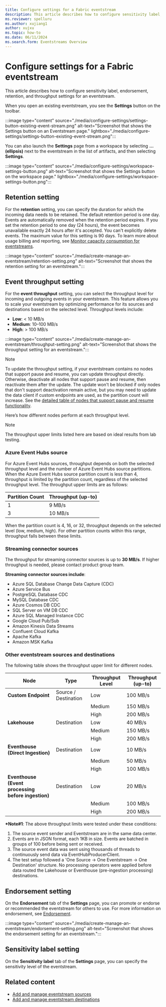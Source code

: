 ```yaml
---
title: Configure settings for a Fabric eventstream
description: This article describes how to configure sensitivity label, endorsement, retention, and throughput settings for an eventstream. 
ms.reviewer: spelluru
ms.author: xujiang1
author: xujxu
ms.topic: how-to
ms.date: 06/11/2024
ms.search.form: Eventstreams Overview
---
```


# Configure settings for a Fabric eventstream
This article describes how to configure sensitivity label, endorsement, retention, and throughput settings for an eventstream. 

When you open an existing eventstream, you see the **Settings** button on the toolbar.

:::image type="content" source="./media/configure-settings/settings-button-existing-event-stream.png" alt-text="Screenshot that shows the Settings button on an Eventstream page." lightbox="./media/configure-settings/settings-button-existing-event-stream.png":::

You can also launch the **Settings** page from a workspace by selecting **...(ellipsis)** next to the eventstream in the list of artifacts, and then selecting **Settings**.

:::image type="content" source="./media/configure-settings/workspace-settings-button.png" alt-text="Screenshot that shows the Settings button on the workspace page." lightbox="./media/configure-settings/workspace-settings-button.png":::

## Retention setting
For the **retention** setting, you can specify the duration for which the incoming data needs to be retained. The default retention period is one day. Events are automatically removed when the retention period expires. If you set the retention period to one day (24 hours), the event becomes unavailable exactly 24 hours after it's accepted. You can't explicitly delete events. The maximum value for this setting is 90 days. To learn more about usage billing and reporting, see [Monitor capacity consumption for eventstreams](monitor-capacity-consumption.md).

:::image type="content" source="./media/create-manage-an-eventstream/retention-setting.png" alt-text="Screenshot that shows the retention setting for an eventstream.":::

## Event throughput setting

For the **event throughput** setting, you can select the throughput level for incoming and outgoing events in your eventstream. This feature allows you to scale your eventstream by optimizing performance for its sources and destinations based on the selected level. Throughput levels include:
- **Low**: < 10 MB/s  
- **Medium**: 10–100 MB/s  
- **High**: > 100 MB/s  

:::image type="content" source="./media/create-manage-an-eventstream/throughput-setting.png" alt-text="Screenshot that shows the throughput setting for an eventstream.":::

> [!NOTE]
> To update the throughput setting, if your eventstream contains no nodes that support pause and resume, you can update throughput directly. Otherwise, deactivate all nodes that support pause and resume, then reactivate them after the update. The update won't be blocked if only nodes that don't support deactivation remain active, but you may need to update the data client if custom endpoints are used, as the partition count will increase. See the [detailed table of  nodes that support pause and resume functionality](pause-resume-data-streams.md#activating-or-deactivating-a-node-using-the-switch-toggle).

Here’s how different nodes perform at each throughput level.

> [!NOTE]
> The throughput upper limits listed here are based on ideal results from lab testing. 

### Azure Event Hubs source

For Azure Event Hubs sources, throughput depends on both the selected throughput level and the number of Azure Event Hubs source partitions. When the Azure Event Hubs source partition count is less than 4, throughput is limited by the partition count, regardless of the selected throughput level. The throughput upper limits are as follows:

| Partition Count | Throughput (up-to) |
|-----------------|-----------------|
| 1               | 9 MB/s            |
| 3               | 10 MB/s           |

When the partition count is 4, 16, or 32, throughput depends on the selected level (low, medium, high). For other partition counts within this range, throughput falls between these limits.

### Streaming connector sources

The throughput for streaming connector sources is up to **30 MB/s**. If higher throughput is needed, please contact product group team.

**Streaming connector sources include**:
- Azure SQL Database Change Data Capture (CDC)
- Azure Service Bus
- PostgreSQL Database CDC
- MySQL Database CDC
- Azure Cosmos DB CDC
- SQL Server on VM DB CDC
- Azure SQL Managed Instance CDC
- Google Cloud Pub/Sub
- Amazon Kinesis Data Streams
- Confluent Cloud Kafka
- Apache Kafka
- Amazon MSK Kafka

### Other eventstream sources and destinations
The following table shows the throughput upper limit for different nodes. 

| Node                       |  Type        | Throughput Level | Throughput  (up-to)   |
|----------------------------|--------------|------------------|-----------------------|
| **Custom Endpoint**        | Source / Destination      | Low              | 100 MB/s             |
|                            |              | Medium           | 150 MB/s             |
|                            |              | High             | 200 MB/s             |
| **Lakehouse**              | Destination  | Low              | 40 MB/s              |
|                            |              | Medium           | 150 MB/s             |
|                            |              | High             | 200 MB/s             |
| **Eventhouse (Direct Ingestion)** | Destination | Low       | 10 MB/s              |
|                            |              | Medium           | 50 MB/s              |
|                            |              | High             | 100 MB/s             |
| **Eventhouse (Event processing before ingestion)** | Destination | Low       | 20 MB/s              |
|                            |              | Medium           | 100 MB/s             |
|                            |              | High             | 200 MB/s             |

**\*Note#1**: The above throughput limits were tested under these conditions:

1. The source event sender and Eventstream are in the same data center.
1. Events are in JSON format, each 1KB in size. Events are batched in groups of 100 before being sent or received.
1. The source event data was sent using thousands of threads to continuously send data via EventHubProducerClient.
1. The test setup followed a 'One Source → One Eventstream → One Destination' structure. No processing operators were applied before data routed the Lakehouse or Eventhouse (pre-ingestion processing) destinations.



## Endorsement setting
On the **Endorsement** tab of the **Settings** page, you can promote or endorse or recommended the eventstream for others to use. For more information on endorsement, see [Endorsement](/fabric/governance/endorsement-overview).

:::image type="content" source="./media/create-manage-an-eventstream/endorsement-setting.png" alt-text="Screenshot that shows the endorsement setting for an eventstream.":::

## Sensitivity label setting
On the **Sensitivity label** tab of the **Settings** page, you can specify the sensitivity level of the eventstream. 

## Related content

- [Add and manage eventstream sources](./add-manage-eventstream-sources.md)
- [Add and manage eventstream destinations](./add-manage-eventstream-destinations.md)
